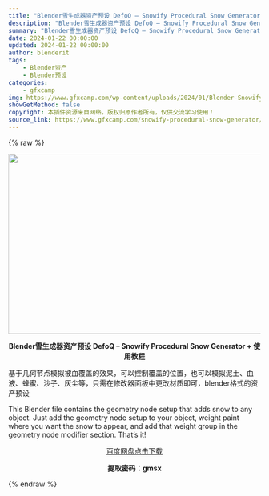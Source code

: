 ```yaml
---
title: "Blender雪生成器资产预设 DefoQ – Snowify Procedural Snow Generator + 使用教程"
description: "Blender雪生成器资产预设 DefoQ – Snowify Procedural Snow Generator + 使用教程 基于几何节点模拟被血覆盖的效果，可以控制覆盖的位置，也可以..."
summary: "Blender雪生成器资产预设 DefoQ – Snowify Procedural Snow Generator + 使用教程 基于几何节点模拟被血覆盖的效果，可以控制覆盖的位置，也可以..."
date: 2024-01-22 00:00:00
updated: 2024-01-22 00:00:00
author: blenderit
tags: 
    - Blender资产
    - Blender预设
categories:
    - gfxcamp
img: https://www.gfxcamp.com/wp-content/uploads/2024/01/Blender-Snowify-Procedural-Snow-Generator.jpg
showGetMethod: false
copyright: 本插件资源来自网络，版权归原作者所有，仅供交流学习使用！
source_link: https://www.gfxcamp.com/snowify-procedural-snow-generator/
---
```


{% raw %}
<div><p><img decoding="async" class="aligncenter size-full wp-image-118007" src="https://www.gfxcamp.com/wp-content/uploads/2024/01/Blender-Snowify-Procedural-Snow-Generator.jpg" data-src="https://www.gfxcamp.com/wp-content/uploads/2024/01/Blender-Snowify-Procedural-Snow-Generator.jpg" alt="" width="640" height="360" data-srcset="https://www.gfxcamp.com/wp-content/uploads/2024/01/Blender-Snowify-Procedural-Snow-Generator.jpg 640w, https://www.gfxcamp.com/wp-content/uploads/2024/01/Blender-Snowify-Procedural-Snow-Generator-150x84.jpg 150w" data-sizes="(max-width: 640px) 100vw, 640px"></p><p style="text-align: center;"><strong>Blender雪生成器资产预设 DefoQ – Snowify Procedural Snow Generator + 使用教程</strong></p><p>基于几何节点模拟被血覆盖的效果，可以控制覆盖的位置，也可以模拟泥土、血液、蜂蜜、沙子、灰尘等，只需在修改器面板中更改材质即可，blender格式的资产预设</p><p data-pm-slice="1 1 []">This Blender file contains the geometry node setup that adds snow to any object. Just add the geometry node setup to your object, weight paint where you want the snow to appear, and add that weight group in the geometry node modifier section. That’s it!</p><p style="text-align: center;"><a class="maxbutton-3 maxbutton maxbutton-baidu" target="_blank" rel="noopener" href="https://pan.baidu.com/s/1G2zpC_Zggye2u0r2TiR9-w?pwd=gmsx"><span class="mb-text">百度网盘点击下载</span></a></p><p style="text-align: center;"><strong>提取密码：gmsx</strong></p></div>
<div style="display: none">gfxcamp</div>
{% endraw %}